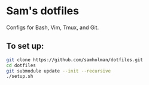 # Sam's dotfiles
Configs for Bash, Vim, Tmux, and Git.

## To set up:
```bash
git clone https://github.com/samholman/dotfiles.git
cd dotfiles
git submodule update --init --recursive
./setup.sh
```


